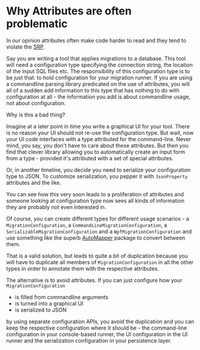 # Why Attributes are often problematic

In our opinion attributes often make code harder to read and they tend to violate the [SRP](https://blog.cleancoder.com/uncle-bob/2014/05/08/SingleReponsibilityPrinciple.html). 

Say you are writing a tool that applies migrations to a database. This tool will need a configuration type specifying the connection string, the location of the input SQL files etc. The responsibility of this configuration type is to be just that: to hold configuration for your migration runner. If you are using a commandline parsing library predicated on the use of attributes, you will all of a sudden add information to this type that has nothing to do with configuration at all - the information you add is about commandline usage, not about configuration.

Why is this a bad thing? 

Imagine at a later point in time you write a graphical UI for your tool. There is no reason your UI should not re-use the configuration type. But wait, now your UI code interfaces with a type attributed for the command-line. Never mind, you say, you don't have to care about these attributes. But then you find that clever library allowing you to automatically create an input form from a type - provided it's attributed with a set of special attributes. 

Or, in another timeline, you decide you need to serialize your configuration type to JSON. To customize serialization, you pepper it with `JsonProperty` attributes and the like.

You can see how this very soon leads to a proliferation of attributes and someone looking at configuration type now sees all kinds of information they are probably not even interested in. 

Of course, you can create different types for different usage scenarios - a `MigrationConfiguration`, a `CommandLineMigrationConfiguration`, a `SerializableMigrationConfiguration` and a `WpfMigrationConfiguration` and use something like the superb [AutoMapper](https://www.nuget.org/packages/automapper/) package to convert between them.

That is a valid solution, but leads to quite a bit of duplication because you will have to duplicate all members of `MigrationConfiguration` in all the other types in order to annotate them with the respective attributes. 

The alternative is to avoid attributes. If you can just configure how your `MigrationConfiguration`
- is filled from commandline arguments
- is turned into a graphical UI
- is serialized to JSON

by using separate configuration APIs, you avoid the duplication and you can keep the respective configuration where it should be - the command-line configuration in your console-based runner, the UI configuration in the UI runner and the serialization configuration in your persistence layer.



